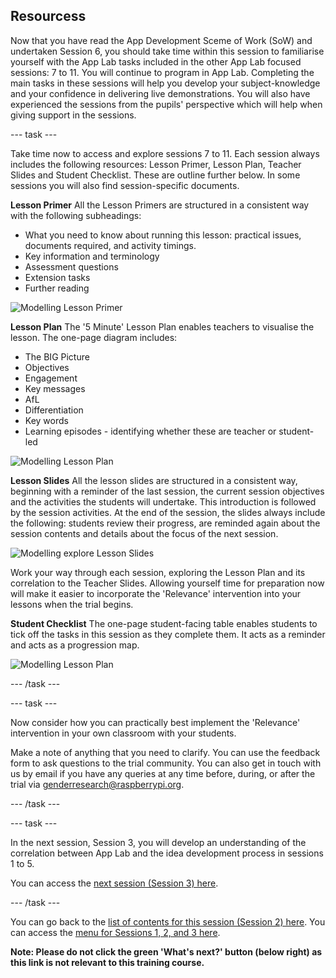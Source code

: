 ## Resourcess
Now that you have read the App Development Sceme of Work (SoW) and undertaken Session 6, you should take time within this session to familiarise yourself with the App Lab tasks included in the other App Lab focused sessions: 7 to 11. You will continue to program in App Lab. Completing the main tasks in these sessions will help you develop your subject-knowledge and your confidence in delivering live demonstrations. You will also have experienced the sessions from the pupils' perspective which will help when giving support in the sessions. 

--- task ---

Take time now to access and explore sessions 7 to 11. Each session always includes the following resources: Lesson Primer, Lesson Plan, Teacher Slides and Student Checklist. These are outline further below. In some sessions you will also find session-specific documents.

**Lesson Primer**
All the Lesson Primers are structured in a consistent way with the following subheadings:
+ What you need to know about running this lesson: practical issues, documents required, and activity timings.
+ Key information and terminology
+ Assessment questions
+ Extension tasks
+ Further reading

![Modelling Lesson Primer](images/relevance-LessonPrimer.gif)

**Lesson Plan**
The '5 Minute' Lesson Plan enables teachers to visualise the lesson. The one-page diagram includes: 
+ The BIG Picture
+ Objectives
+ Engagement
+ Key messages
+ AfL
+ Differentiation
+ Key words
+ Learning episodes - identifying whether these are teacher or student-led

![Modelling Lesson  Plan](images/relevance-LessonPlan.png)

**Lesson Slides**
All the lesson slides are structured in a consistent way, beginning with a reminder of the last session, the current session objectives and the activities the students will undertake. This introduction is followed by the session activities. At the end of the session, the slides always include the following: students review their progress, are reminded again about the session contents and details about the focus of the next session.

![Modelling explore Lesson Slides](images/relevance-LessonSlides.gif)

Work your way through each session, exploring the Lesson Plan and its correlation to the Teacher Slides. Allowing yourself time for preparation now will make it easier to incorporate the 'Relevance' intervention into your lessons when the trial begins. 

**Student Checklist**
The one-page student-facing table enables students to tick off the tasks in this session as they complete them. It acts as a reminder and acts as a progression map. 
 
![Modelling Lesson  Plan](images/relevance-StudentChecklist.png)

--- /task ---

--- task ---

Now consider how you can practically best implement the 'Relevance' intervention in your own classroom with your students.

Make a note of anything that you need to clarify. You can use the feedback form to ask questions to the trial community. You can also get in touch with us by email if you have any queries at any time before, during, or after the trial via [genderresearch@raspberrypi.org](mailto:genderresearch@raspberrypi.org).

--- /task ---

--- task ---

In the next session, Session 3, you will develop an understanding of the correlation between App Lab and the idea development process in sessions 1 to 5.

You can access the [next session (Session 3) here](https://projects.raspberrypi.org/en/projects/Year8_RelevanceTraining_Session3_GBICi4).

--- /task ---

You can go back to the [list of contents for this session (Session 2) here](https://projects.raspberrypi.org/en/projects/year8_relevancetraining_session2_GBICi4). 
You can access the [menu for Sessions 1, 2, and 3 here](https://projects.raspberrypi.org/en/pathways/year8-relevancetraining-gbici4).

**Note: Please do not click the green 'What's next?' button (below right) as this link is not relevant to this training course.**
